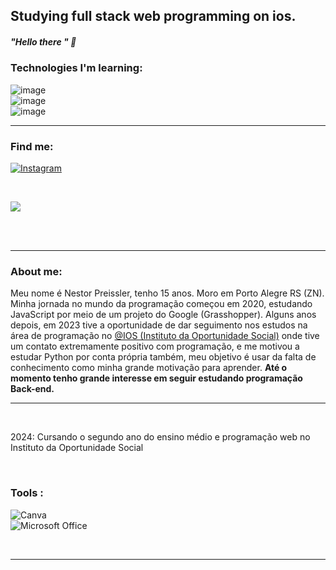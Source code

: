 

## Studying  full stack web programming on ios.

##### "Hello there " 👋
 

### Technologies I'm learning:
![image](https://github.com/MarquinCss/Aula-de-ReadMe-md/assets/115740827/1be7d6a3-660d-4b24-aa1a-690e790db457) <br>![image](https://github.com/MarquinCss/Aula-de-ReadMe-md/assets/115740827/a3d3f463-6dcc-481c-b402-51f40caa1cf6) <br> ![image](https://github.com/MarquinCss/Aula-de-ReadMe-md/assets/115740827/f7d3d8a8-231e-4e1c-a771-b5b3c516a743) <br> 
___


### Find me:
<a href="https://www.instagram.com/httpreissler/">![Instagram](https://img.shields.io/badge/Instagram-%23E4405F.svg?style=for-the-badge&logo=Instagram&logoColor=white)</a>

<br> 

<div align="left"> 

  
 <a align="left" href="https://github.com/MarquinCss/github-readme-stats"><img align="center" src="https://github-readme-stats.vercel.app/api/top-langs/?username=nPreissler&layout=compact&theme=dark&hide_border=true" /></a> 

</img>
</div>
<br> <br>


____
### About me:
 <p> Meu nome é Nestor Preissler, tenho 15 anos. Moro em Porto Alegre RS (ZN). Minha jornada no mundo da programação começou em 2020, estudando JavaScript por meio de um projeto do Google (Grasshopper). Alguns anos depois, em 2023 tive a oportunidade de dar seguimento nos estudos na área de programação no <a href="https://www.instagram.com/iosoficial/">@IOS (Instituto da Oportunidade Social)</a> onde tive um contato extremamente positivo com programação, e me motivou a estudar Python por conta própria também, meu objetivo é usar da falta de conhecimento como minha grande motivação para aprender. <strong>Até o momento tenho grande interesse em seguir estudando programação Back-end.</strong>

  ___
 <p><br></p>
 <p>
  2024: Cursando o segundo ano do ensino médio e programação web no Instituto da Oportunidade Social
</p>
<p><br></p>
<p align="left">
</p>

### Tools :  <br> 
  ![Canva](https://img.shields.io/badge/Canva-%2300C4CC.svg?style=for-the-badge&logo=Canva&logoColor=white)
  <br>
  ![Microsoft Office](https://img.shields.io/badge/Microsoft_Office-D83B01?style=for-the-badge&logo=microsoft-office&logoColor=white)

  <p><br></p>

  ___
 


